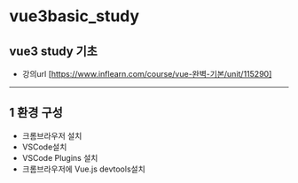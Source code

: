 # vue3basic_study
vue3 study 기초
----------------
* 강의url [https://www.inflearn.com/course/vue-완벽-기본/unit/115290]
----------------
## 1 환경 구성
 * 크롬브라우저 설치
 * VSCode설치
 * VSCode Plugins 설치
 * 크롬브라우저에 Vue.js devtools설치
 
